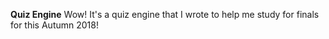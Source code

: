 **Quiz Engine**
Wow! It's a quiz engine that I wrote to help me study for finals for this Autumn 2018!